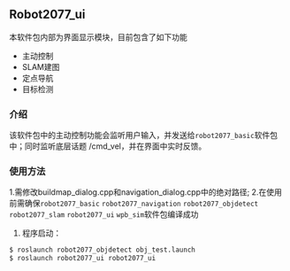 ## Robot2077_ui

本软件包内部为界面显示模块，目前包含了如下功能

- 主动控制
- SLAM建图
- 定点导航
- 目标检测

### 介绍

该软件包中的主动控制功能会监听用户输入，并发送给`robot2077_basic`软件包中；同时监听底层话题 /cmd_vel，并在界面中实时反馈。

### 使用方法

1.需修改buildmap_dialog.cpp和navigation_dialog.cpp中的绝对路径;
2.在使用前需确保`robot2077_basic` `robot2077_navigation` `robot2077_objdetect` `robot2077_slam` `robot2077_ui` `wpb_sim`软件包编译成功

1. 程序启动：

```sh
$ roslaunch robot2077_objdetect obj_test.launch
$ roslaunch robot2077_ui robot2077_ui
```
